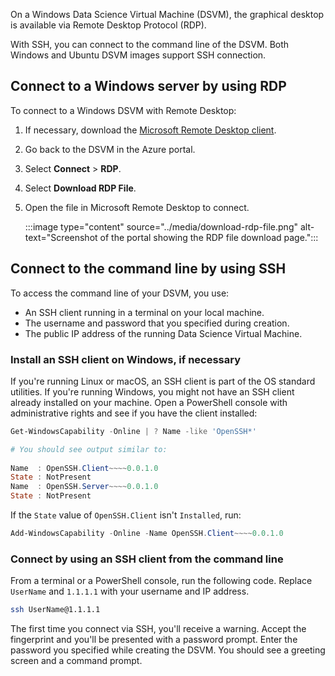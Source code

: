 On a Windows Data Science Virtual Machine (DSVM), the graphical desktop is available via Remote Desktop Protocol (RDP).

With SSH, you can connect to the command line of the DSVM. Both Windows and Ubuntu DSVM images support SSH connection.

## Connect to a Windows server by using RDP

To connect to a Windows DSVM with Remote Desktop:

1. If necessary, download the [Microsoft Remote Desktop client](https://www.microsoft.com/p/microsoft-remote-desktop/9wzdncrfj3ps?portal=true).

1. Go back to the DSVM in the Azure portal.

1. Select **Connect** > **RDP**.

1. Select **Download RDP File**.

1. Open the file in Microsoft Remote Desktop to connect.

    :::image type="content" source="../media/download-rdp-file.png" alt-text="Screenshot of the portal showing the RDP file download page.":::

## Connect to the command line by using SSH

To access the command line of your DSVM, you use:

- An SSH client running in a terminal on your local machine.
- The username and password that you specified during creation.
- The public IP address of the running Data Science Virtual Machine.

### Install an SSH client on Windows, if necessary

If you're running Linux or macOS, an SSH client is part of the OS standard utilities. If you're running Windows, you might not have an SSH client already installed on your machine. Open a PowerShell console with administrative rights and see if you have the client installed:

```powershell
Get-WindowsCapability -Online | ? Name -like 'OpenSSH*'

# You should see output similar to:
 
Name  : OpenSSH.Client~~~~0.0.1.0
State : NotPresent
Name  : OpenSSH.Server~~~~0.0.1.0
State : NotPresent
```

If the `State` value of `OpenSSH.Client` isn't `Installed`, run:

```powershell
Add-WindowsCapability -Online -Name OpenSSH.Client~~~~0.0.1.0
```

### Connect by using an SSH client from the command line

From a terminal or a PowerShell console, run the following code. Replace `UserName` and `1.1.1.1` with your username and IP address.

```bash
ssh UserName@1.1.1.1
```

The first time you connect via SSH, you'll receive a warning. Accept the fingerprint and you'll be presented with a password prompt. Enter the password you specified while creating the DSVM. You should see a greeting screen and a command prompt.
